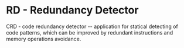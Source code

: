 # RD - Redundancy Detector
 CRD - code redundancy detector -- application for statical detecting of code patterns, which can be improved by redundant instructions and memory operations avoidance.
 
 
